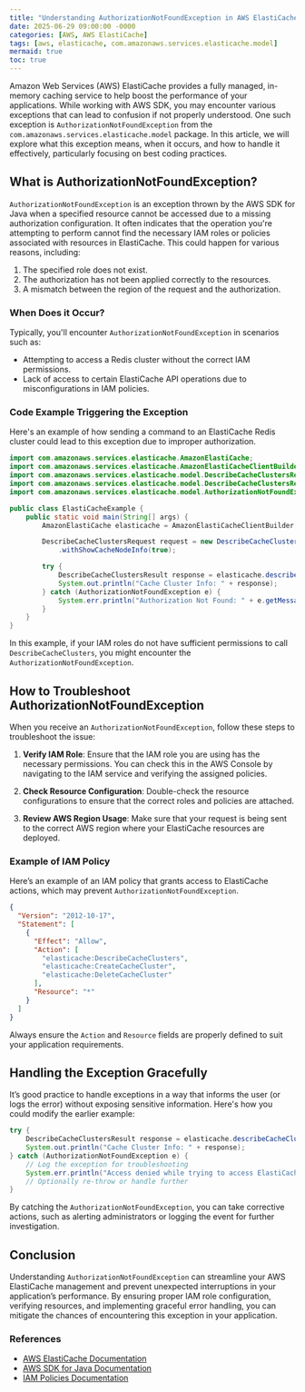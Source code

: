 ```yaml
---
title: "Understanding AuthorizationNotFoundException in AWS ElastiCache "
date: 2025-06-29 09:00:00 -0000
categories: [AWS, AWS ElastiCache]
tags: [aws, elasticache, com.amazonaws.services.elasticache.model]
mermaid: true
toc: true
---
```



Amazon Web Services (AWS) ElastiCache provides a fully managed, in-memory caching service to help boost the performance of your applications. While working with AWS SDK, you may encounter various exceptions that can lead to confusion if not properly understood. One such exception is `AuthorizationNotFoundException` from the `com.amazonaws.services.elasticache.model` package. In this article, we will explore what this exception means, when it occurs, and how to handle it effectively, particularly focusing on best coding practices.

## What is AuthorizationNotFoundException?

`AuthorizationNotFoundException` is an exception thrown by the AWS SDK for Java when a specified resource cannot be accessed due to a missing authorization configuration. It often indicates that the operation you're attempting to perform cannot find the necessary IAM roles or policies associated with resources in ElastiCache. This could happen for various reasons, including:

1. The specified role does not exist.
2. The authorization has not been applied correctly to the resources.
3. A mismatch between the region of the request and the authorization.

### When Does it Occur?

Typically, you'll encounter `AuthorizationNotFoundException` in scenarios such as:
- Attempting to access a Redis cluster without the correct IAM permissions.
- Lack of access to certain ElastiCache API operations due to misconfigurations in IAM policies.

### Code Example Triggering the Exception

Here's an example of how sending a command to an ElastiCache Redis cluster could lead to this exception due to improper authorization.

```java
import com.amazonaws.services.elasticache.AmazonElastiCache;
import com.amazonaws.services.elasticache.AmazonElastiCacheClientBuilder;
import com.amazonaws.services.elasticache.model.DescribeCacheClustersRequest;
import com.amazonaws.services.elasticache.model.DescribeCacheClustersResult;
import com.amazonaws.services.elasticache.model.AuthorizationNotFoundException;

public class ElastiCacheExample {
    public static void main(String[] args) {
        AmazonElastiCache elasticache = AmazonElastiCacheClientBuilder.defaultClient();

        DescribeCacheClustersRequest request = new DescribeCacheClustersRequest()
            .withShowCacheNodeInfo(true);

        try {
            DescribeCacheClustersResult response = elasticache.describeCacheClusters(request);
            System.out.println("Cache Cluster Info: " + response);
        } catch (AuthorizationNotFoundException e) {
            System.err.println("Authorization Not Found: " + e.getMessage());
        }
    }
}
```

In this example, if your IAM roles do not have sufficient permissions to call `DescribeCacheClusters`, you might encounter the `AuthorizationNotFoundException`.

## How to Troubleshoot AuthorizationNotFoundException

When you receive an `AuthorizationNotFoundException`, follow these steps to troubleshoot the issue:

1. **Verify IAM Role**: Ensure that the IAM role you are using has the necessary permissions. You can check this in the AWS Console by navigating to the IAM service and verifying the assigned policies.

2. **Check Resource Configuration**: Double-check the resource configurations to ensure that the correct roles and policies are attached.

3. **Review AWS Region Usage**: Make sure that your request is being sent to the correct AWS region where your ElastiCache resources are deployed.

### Example of IAM Policy

Here’s an example of an IAM policy that grants access to ElastiCache actions, which may prevent `AuthorizationNotFoundException`.

```json
{
  "Version": "2012-10-17",
  "Statement": [
    {
      "Effect": "Allow",
      "Action": [
        "elasticache:DescribeCacheClusters",
        "elasticache:CreateCacheCluster",
        "elasticache:DeleteCacheCluster"
      ],
      "Resource": "*"
    }
  ]
}
```

Always ensure the `Action` and `Resource` fields are properly defined to suit your application requirements.

## Handling the Exception Gracefully

It’s good practice to handle exceptions in a way that informs the user (or logs the error) without exposing sensitive information. Here's how you could modify the earlier example:

```java
try {
    DescribeCacheClustersResult response = elasticache.describeCacheClusters(request);
    System.out.println("Cache Cluster Info: " + response);
} catch (AuthorizationNotFoundException e) {
    // Log the exception for troubleshooting
    System.err.println("Access denied while trying to access ElastiCache resources: " + e.getMessage());
    // Optionally re-throw or handle further
}
```

By catching the `AuthorizationNotFoundException`, you can take corrective actions, such as alerting administrators or logging the event for further investigation.

## Conclusion

Understanding `AuthorizationNotFoundException` can streamline your AWS ElastiCache management and prevent unexpected interruptions in your application’s performance. By ensuring proper IAM role configuration, verifying resources, and implementing graceful error handling, you can mitigate the chances of encountering this exception in your application.

### References

- [AWS ElastiCache Documentation](https://docs.aws.amazon.com/elasticache/index.html)
- [AWS SDK for Java Documentation](https://docs.aws.amazon.com/sdk-for-java/latest/developer-guide/home.html)
- [IAM Policies Documentation](https://docs.aws.amazon.com/IAM/latest/UserGuide/access_policies.html)